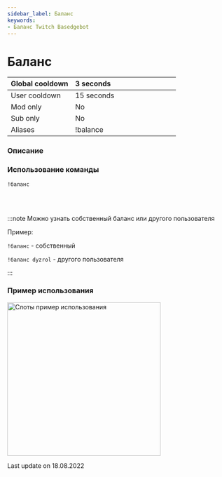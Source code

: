```yaml
---
sidebar_label: Баланс
keywords:
- Баланс Twitch Basedgebot
---
```


# Баланс

| Global cooldown | 3 seconds⠀⠀⠀⠀⠀⠀⠀⠀⠀⠀⠀⠀ |
|:----------------|:----------------------|
| User cooldown   | 15 seconds            |
| Mod only        | No                    |
| Sub only        | No                    |
| Aliases         | !balance              |

### Описание

### Использование команды

<code>!баланс</code>

<br/>
<br/>

:::note
Можно узнать собственный баланс или другого пользователя

Пример:
<p><code>!баланс</code> - собственный</p>

<p><code>!баланс dyzrol</code> - другого пользователя</p>
:::

### Пример использования

<img src="https://media0.giphy.com/media/ALiaTBAGT2IbvrBsFg/giphy.gif?cid=ecf05e472kwvwzoxyrckho65vra6rc00gdo5allh3ygmnwdv&rid=giphy.gif&ct=g" alt="Слоты пример использования" width="350"/>

<p class="update">Last update on 18.08.2022</p>